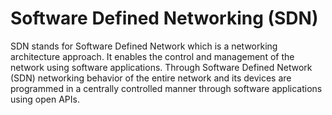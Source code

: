 # Software Defined Networking (SDN)

SDN stands for Software Defined Network which is a networking architecture approach. It enables the control and management of the network using software applications. Through Software Defined Network (SDN) networking behavior of the entire network and its devices are programmed in a centrally controlled manner through software applications using open APIs. 
